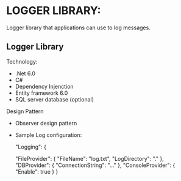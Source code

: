 # LOGGER LIBRARY:
Logger library that applications can use to log messages. 

## Logger Library

Technology:
* .Net 6.0
* C#
* Dependency Injenction
* Entity framework 6.0
* SQL server database (optional)

Design Pattern
* Observer design pattern

* Sample Log configuration:

  "Logging": {

   "FileProvider": {
     "FileName": "log.txt",
     "LogDirectory": "."
   },
   "DBProvider": {
     "ConnectionString": "..."
   },
   "ConsoleProvider": {
     "Enable": true
   }
 }

